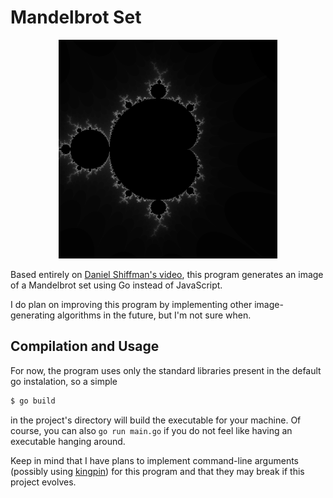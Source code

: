 # Mandelbrot Set

<p align="center">
  <img src="/sample.png?raw=true" alt="Sample output from this program" width=350/>
</p>

Based entirely on [Daniel Shiffman's video][], this program generates an image
of a Mandelbrot set using Go instead of JavaScript.

I do plan on improving this program by implementing other image-generating
algorithms in the future, but I'm not sure when.

## Compilation and Usage

For now, the program uses only the standard libraries present in the default go
instalation, so a simple

```sh
$ go build
```

in the project's directory will build the executable for your machine. Of
course, you can also `go run main.go` if you do not feel like having an
executable hanging around.

Keep in mind that I have plans to implement command-line arguments (possibly
using [kingpin][]) for this program and that they may break if this project
evolves.

[Daniel Shiffman's video]: https://www.youtube.com/watch?v=6z7GQewK-Ks
[kingpin]: https://github.com/alecthomas/kingpin
